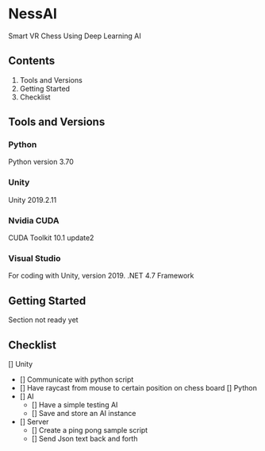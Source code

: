 # NessAI
Smart VR Chess Using Deep Learning AI

## Contents
1. Tools and Versions
2. Getting Started
3. Checklist

## Tools and Versions

### Python
Python version 3.70

### Unity
Unity 2019.2.11 

### Nvidia CUDA
CUDA Toolkit 10.1 update2

### Visual Studio
For coding with Unity, version 2019.
.NET 4.7 Framework

## Getting Started
Section not ready yet

## Checklist
[] Unity
 - [] Communicate with python script
 - [] Have raycast from mouse to certain position on chess board
[] Python
 - [] AI
   - [] Have a simple testing AI
   - [] Save and store an AI instance
 - [] Server
   - [] Create a ping pong sample script
   - [] Send Json text back and forth
